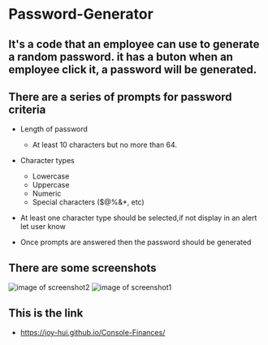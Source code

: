 # Password-Generator
## It's a code that an employee can use to generate a random password.  it has a buton when an employee click it, a password will be generated.

## There are a series of prompts for password criteria

* Length of password
  * At least 10 characters but no more than 64.


* Character types
  * Lowercase
  * Uppercase
  * Numeric
  * Special characters ($@%&*, etc)
  
* At least one character type should be selected,if not display in an alert let user know
* Once prompts are answered then the password should be generated
 
## There are some screenshots
![image of screenshot2](code.png)
![image of screenshot1](result.png)

## This is the link
*  https://joy-hui.github.io/Console-Finances/



